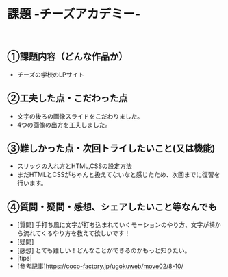 # 課題 -チーズアカデミー-
​
## ①課題内容（どんな作品か）
- チーズの学校のLPサイト
​
## ②工夫した点・こだわった点
- 文字の後ろの画像スライドをこだわりました。
- 4つの画像の出方を工夫しました。
​
## ③難しかった点・次回トライしたいこと(又は機能)
- スリックの入れ方とHTML,CSSの設定方法
- まだHTMLとCSSがちゃんと扱えてないなと感じたため、次回までに復習を行います。
​
## ④質問・疑問・感想、シェアしたいこと等なんでも
- [質問] 手打ち風に文字が打ち込まれていくモーションのやり方、文字が横から流れてくるやり方を教えて欲しいです！
- [疑問]　
- [感想] とても難しい！どんなことができるのかもっと知りたい。
- [tips]
- [参考記事]https://coco-factory.jp/ugokuweb/move02/8-10/
